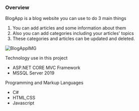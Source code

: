 ### Overview

BlogApp is a blog website you can use to do 3 main things

1. You can add articles and some information about them
2. Also you can add categories including your articles' topics
3. These categories and articles can be updated and deleted.

![BlogAppIMG](https://i.hizliresim.com/22ymdmf.gif)

Technology use in this project

* ASP.NET CORE MVC Framework
* MSSQL Server 2019

Programming and Markup Languages

* C#
* HTML,CSS
* Javascript
